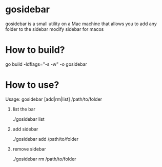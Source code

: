 # gosidebar
gosidebar is a small utility on a Mac machine that allows you to add any folder to the sidebar
modify sidebar for macos

# How to build?
go build -ldflags="-s -w" -o gosidebar

# How to use?
Usage:
gosidebar [add|rm|list] /path/to/folder

1. list the bar

    ./gosidebar list


2. add sidebar

    ./gosidebar add /path/to/folder


3. remove sidebar

    ./gosidebar rm /path/to/folder
